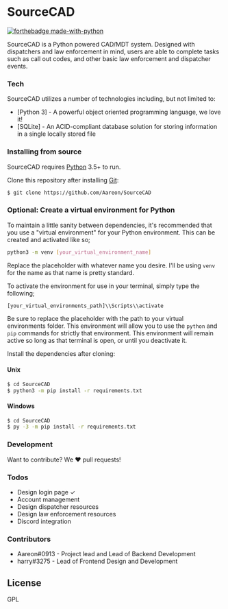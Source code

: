 # SourceCAD
[![forthebadge made-with-python](http://ForTheBadge.com/images/badges/made-with-python.svg)](https://www.python.org/)

SourceCAD is a Python powered CAD/MDT system. Designed with dispatchers and law enforcement in mind, users are able to complete tasks such as call out codes, and other basic law enforcement and dispatcher events.

### Tech
SourceCAD utilizes a number of technologies including, but not limited to:
* [Python 3] - A powerful object oriented programming language, we love it!
* [SQLite] - An ACID-compliant database solution for storing information in a single locally stored file

### Installing from source
SourceCAD requires [Python](https://python.org/) 3.5+ to run.

Clone this repository after installing [Git](https://git-scm.com):
```sh
$ git clone https://github.com/Aareon/SourceCAD
```

### Optional: Create a virtual environment for Python
To maintain a little sanity between dependencies, it's recommended that you use a "virtual environment" for your Python environment.
This can be created and activated like so;
```sh
python3 -m venv [your_virtual_environment_name]
```
Replace the placeholder with whatever name you desire. I'll be using `venv` for the name as that name is pretty standard.

To activate the environment for use in your terminal, simply type the following;
```sh
[your_virtual_environments_path]\\Scripts\\activate
```
Be sure to replace the placeholder with the path to your virtual environments folder. This environment will allow you to use the `python` and `pip` commands for strictly that environment. This environment will remain active so long as that terminal is open, or until you deactivate it.

Install the dependencies after cloning:
#### Unix
```sh
$ cd SourceCAD
$ python3 -m pip install -r requirements.txt
```
#### Windows
```sh
$ cd SourceCAD
$ py -3 -m pip install -r requirements.txt
```

### Development
Want to contribute? We ❤️ pull requests!

### Todos
 - Design login page ✓
 - Account management
 - Design dispatcher resources
 - Design law enforcement resources
 - Discord integration

### Contributors
 - Aareon#0913 - Project lead and Lead of Backend Development
 - harry#3275 - Lead of Frontend Design and Development

License
----
GPL
